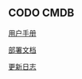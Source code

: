## CODO CMDB

[用户手册](docs/codo-cmdb.md)

[部署文档](docs/deployment.md)

[更新日志](https://github.com/opendevops-cn/codo-cmdb/releases)